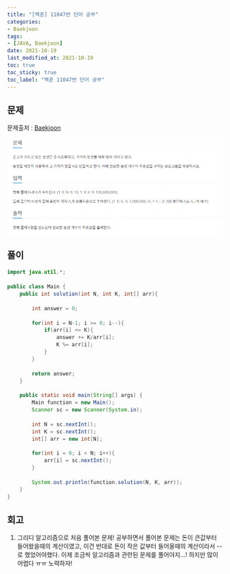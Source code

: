 ```yaml
---
title: "[백준] 11047번 단어 공부"
categories:
- Baekjoon
tags: 
- [JAVA, Baekjoon]
date: 2021-10-19
last_modified_at: 2021-10-19
toc: true
toc_sticky: true
toc_label: "백준 11047번 단어 공부"
---
```


## 문제

문제출처 : [Baekjoon][Baekjoon]

[Baekjoon]: https://www.acmicpc.net/problem/11047

![img](/image/bj_11047.PNG)

## 풀이
```java
import java.util.*;

public class Main {
    public int solution(int N, int K, int[] arr){

        int answer = 0;

        for(int i = N-1; i >= 0; i--){
            if(arr[i] <= K){
                answer += K/arr[i];
                K %= arr[i];
            }
        }

        return answer;
    }

    public static void main(String[] args) {
        Main function = new Main();
        Scanner sc = new Scanner(System.in);

        int N = sc.nextInt();
        int K = sc.nextInt();
        int[] arr = new int[N];

        for(int i = 0; i < N; i++){
            arr[i] = sc.nextInt();
        }

        System.out.println(function.solution(N, K, arr));
    }
}
```

## 회고

1. 그리디 알고리즘으로 처음 풀어본 문제!
공부하면서 풀어본 문제는 돈이 큰값부터 들어왔을때의 계산이였고, 이건 반대로 돈이 작은 값부터 들어올때의 계산이라서 -- 로 했었어야했다. 이제 조금씩 알고리즘과 관련된 문제를 풀어야지...! 하지만 많이 어렵다 ㅠㅠ 노력하자!